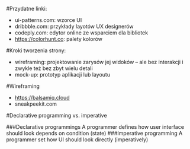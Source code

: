 #Przydatne linki:
- ui-patterns.com: wzorce UI
- dribbble.com: przykłady layotów UX designerów
- codeply.com: edytor online ze wsparciem dla bibliotek
- https://colorhunt.co: palety kolorów

#Kroki tworzenia strony:
- wireframing: projektowanie zarysów jej widoków – ale bez interakcji i zwykle też bez zbyt wielu detali
- mock-up: prototyp aplikacji lub layoutu

#Wireframing
- https://balsamiq.cloud
- sneakpeekit.com

#Declarative programming vs. imperative

###Declarative programmings
A programmer defines how user interface should look depends on condition (state)
###Imperative programming
A programmer set how UI should look directly (imperatively)
